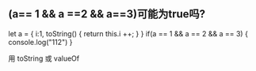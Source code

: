 ## (a== 1 && a ==2 && a==3)可能为true吗?


let a = {
  i:1,
  toString() {
    return this.i ++;
  }
}
if(a == 1 && a == 2 && a == 3) {
  console.log("112")
}


用 toString 或 valueOf
